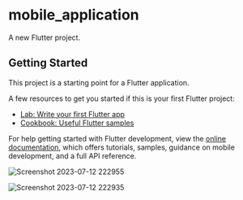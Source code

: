 # mobile_application

A new Flutter project.

## Getting Started

This project is a starting point for a Flutter application.

A few resources to get you started if this is your first Flutter project:

- [Lab: Write your first Flutter app](https://docs.flutter.dev/get-started/codelab)
- [Cookbook: Useful Flutter samples](https://docs.flutter.dev/cookbook)

For help getting started with Flutter development, view the
[online documentation](https://docs.flutter.dev/), which offers tutorials,
samples, guidance on mobile development, and a full API reference.


![Screenshot 2023-07-12 222955](https://github.com/MHFerdous/Flutter_RestAPI_FireBase/assets/124442011/9c83d91c-7a9a-42f2-9b5c-858b5453dd6e)

![Screenshot 2023-07-12 222935](https://github.com/MHFerdous/Flutter_RestAPI_FireBase/assets/124442011/aabb6355-2759-4d22-b7d0-650bc6c89866)
